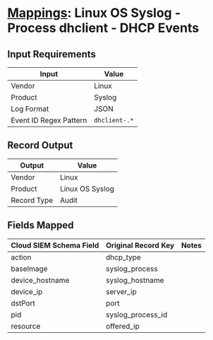 # [Mappings](README.md): Linux OS Syslog - Process dhclient - DHCP Events

## Input Requirements

|Input|Value|
|-----|-----|
|Vendor|Linux|
|Product|Syslog|
|Log Format|JSON|
|Event ID Regex Pattern|`dhclient-.*`|

## Record Output

|Output|Value|
|------|-----|
|Vendor|Linux|
|Product|Linux OS Syslog|
|Record Type|Audit|

## Fields Mapped

|Cloud SIEM Schema Field|Original Record Key|Notes|
|-----------------------|-------------------|-----|
|action|dhcp_type||
|baseImage|syslog_process||
|device_hostname|syslog_hostname||
|device_ip|server_ip||
|dstPort|port||
|pid|syslog_process_id||
|resource|offered_ip||

